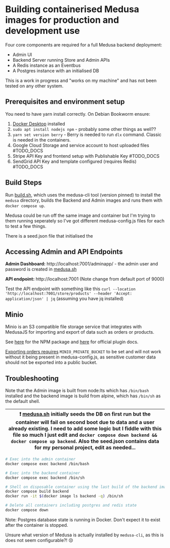 # Building containerised Medusa images for production and development use

Four core components are required for a full Medusa backend deployment:

- Admin UI
- Backend Server running Store and Admin APIs
- A Redis instance as an Eventbus
- A Postgres instance with an initialised DB

This is a work in progress and "works on my machine" and has not been tested on any other system.

## Prerequisites and environment setup

You need to have yarn install correctly. On Debian Bookworm ensure:

1. [Docker Desktop](https://www.docker.com/products/docker-desktop/) installed
1. `sudo apt install nodejs npm` - probably some other things as well??
1. `yarn set version berry` - Berry is needed to run `dlx` command. Classic is needed in the containers.
1. Google Cloud Storage and service account to host uploaded files #TODO_DOCS
1. Stripe API Key and frontend setup with Publishable Key #TODO_DOCS
1. SendGrid API Key and template configured (requires Redis) #TODO_DOCS


## Build Steps

Run [build.sh](./build.sh), which uses the medusa-cli tool (version pinned) to install the `medusa` directory, builds the Backend and Admin images and runs them with `docker compose up`.

Medusa could be run off the same image and container but I'm trying to them running seperately so I've got different medusa-config.js files for each to test a few things.

There is a seed.json file that initialised the 

## Accessing Admin and API Endpoints

**Admin Dashboard:** http://localhost:7001/adminapp/ - the admin user and password is created in [medusa.sh](./medusa.sh)

**API endpoint:** http://localhost:7001 (Note change from default port of 9000)

Test the API endpoint with something like this `curl --location 'http://localhost:7001/store/products' --header 'Accept: application/json' | jq` (assuming you have jq installed)

## Minio

Minio is an S3 compatible file storage service that integrates with MedusaJS for importing and export of data such as orders or products.

See [here](https://www.npmjs.com/package/medusa-file-minio) for the NPM package and [here](https://docs.medusajs.com/plugins/file-service/minio) for official plugin docs.

[Exporting orders requires](https://docs.medusajs.com/plugins/file-service/minio#handle-exports) `MINIO_PRIVATE_BUCKET` to be set and will not work without it being present in medusa-config.js, as sensitive customer data should not be exported into a public bucket.

## Troubleshooting

Note that the Admin image is built from node:lts which has `/bin/bash` installed and the backend image is build from alpine, which has `/bin/sh` as the default shell.

| :exclamation: [medusa.sh](./medusa.sh) initially seeds the DB on first run but the container will fail on second boot due to data and a user already existing. I need to add some logic but I fiddle with this file so much I just edit and `docker compose down backend && docker compose up backend`.  Also the seed.json contains data for my personal project, edit as needed...|
|---------------------------------------------------------------------------------------------------------------------------------------------|


```bash
# Exec into the admin container
docker compose exec backend /bin/bash

# Exec into the backend container
docker compose exec backend /bin/sh

# Shell on disposable container using the last build of the backend image
docker compose build backend
docker run -it $(docker image ls backend -q) /bin/sh

# Delete all containers including postgres and redis state
docker compose down
```

Note: Postgres database state is running in Docker. Don't expect it to exist after the container is stopped.

Unsure what version of Medusa is actually installed by `medusa-cli`, as this is does not seem configurable?! :unamused:
